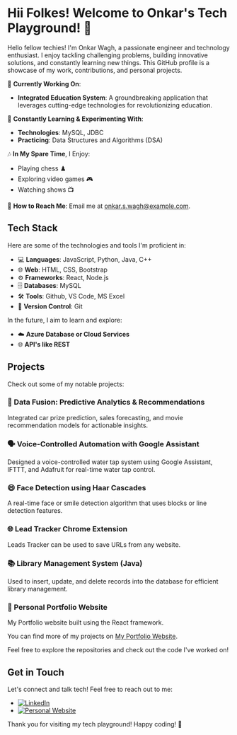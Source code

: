 # Hii Folkes! Welcome to Onkar's Tech Playground! 👋

Hello fellow techies! I'm Onkar Wagh, a passionate engineer and technology enthusiast. I enjoy tackling challenging problems, building innovative solutions, and constantly learning new things. This GitHub profile is a showcase of my work, contributions, and personal projects.

🔭 **Currently Working On**:
- **Integrated Education System**: A groundbreaking application that leverages cutting-edge technologies for revolutionizing education.

🌱 **Constantly Learning & Experimenting With**:
- **Technologies**: MySQL, JDBC
- **Practicing**: Data Structures and Algorithms (DSA)

🎶 **In My Spare Time**, I Enjoy:
- Playing chess ♟️
- Exploring video games 🎮
- Watching shows 📺

📧 **How to Reach Me**: Email me at onkar.s.wagh@example.com.

## Tech Stack

Here are some of the technologies and tools I'm proficient in:

- 💻 **Languages**: JavaScript, Python, Java, C++
- 🌐 **Web**: HTML, CSS, Bootstrap
- ⚙️ **Frameworks**: React, Node.js
- 🗄️ **Databases**: MySQL
- 🛠️ **Tools**: Github, VS Code, MS Excel
- 📝 **Version Control**: Git

In the future, I aim to learn and explore:
- ☁️ **Azure Database or Cloud Services**
- 🌐 **API's like REST**

## Projects

Check out some of my notable projects:

### 🚗 Data Fusion: Predictive Analytics & Recommendations
Integrated car prize prediction, sales forecasting, and movie recommendation models for actionable insights.

### 🗣️ Voice-Controlled Automation with Google Assistant
Designed a voice-controlled water tap system using Google Assistant, IFTTT, and Adafruit for real-time water tap control.

### 😄 Face Detection using Haar Cascades
A real-time face or smile detection algorithm that uses blocks or line detection features.

### 🌐 Lead Tracker Chrome Extension
Leads Tracker can be used to save URLs from any website.

### 📚 Library Management System (Java)
Used to insert, update, and delete records into the database for efficient library management.

### 🌟 Personal Portfolio Website
My Portfolio website built using the React framework.

You can find more of my projects on [My Portfolio Website](https://onkarrw.github.io/cd-onkar/).

Feel free to explore the repositories and check out the code I've worked on!

## Get in Touch

Let's connect and talk tech! Feel free to reach out to me:

- [![LinkedIn](https://img.shields.io/badge/LinkedIn-Connect-blue)](https://www.linkedin.com/in/onkar-wagh-632ab821a/)
- [![Personal Website](https://img.shields.io/badge/Personal%20Website-Visit-red)](https://onkarrw.github.io/cd-onkar/)

Thank you for visiting my tech playground! Happy coding! 🚀
